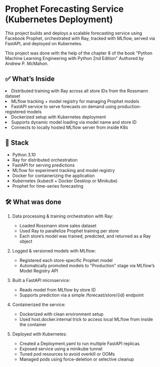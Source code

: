 <h1>Prophet Forecasting Service (Kubernetes Deployment)</h1>

<p>
This project builds and deploys a scalable forecasting service using Facebook Prophet, orchestrated with Ray, tracked with MLflow, served via FastAPI, and deployed on Kubernetes.

This project was done with the help of the chapter 8 of the book "Python Machine Learning Engineering with Python 2nd Edition" Authored by Andrew P. McMahon.
</p>



<h2>✅ What’s Inside</h2>

<ui>
    <li>Distributed training with Ray across all store IDs from the Rossmann dataset</li>
    <li>MLflow tracking + model registry for managing Prophet models</li>
    <li>FastAPI service to serve forecasts on demand using production-registered models</li>
    <li>Dockerized setup with Kubernetes deployment</li>
    <li>Supports dynamic model loading via model name and store ID</li>
    <li>Connects to locally hosted MLflow server from inside K8s</li>
</ui>



<h2>🧱 Stack</h2>

<ul>
    <li>Python 3.10</li>
    <li>Ray for distributed orchestration</li>
    <li>FastAPI for serving predictions</li>
    <li>MLflow for experiment tracking and model registry</li>
    <li>Docker for containerizing the application</li>
    <li>Kubernetes (kubectl + Docker Desktop or Minikube)</li>
    <li>Prophet for time-series forecasting</li>
</ul>



<h2>🛠️ What was done</h2>

<ol>
    <li>
        <p>Data processing & training orchestration with Ray:</p>
        <ul>
            <li>
                Loaded Rossmann store sales dataset
            </li>
            <li>
                Used Ray to parallelize Prophet training per store
            </li>
            <li>
                Each store’s model was trained, predicted, and returned as a Ray object
            </li>
        </ul>
    </li>
    <li>
        <p>Logged & versioned models with MLflow:</p>
        <ul>
            <li>
                Registered each store-specific Prophet model
            </li>
            <li>
                Automatically promoted models to "Production" stage via MLflow’s Model Registry API
            </li>
        </ul>
    </li>
    <li>
        <p>Built a FastAPI microservice:</p>
        <ul>
            <li>
                Reads model from MLflow by store ID
            </li>
            <li>
                Supports prediction via a simple /forecast/store/{id} endpoint
            </li>
        </ul>
    </li>
    <li>
        <p>Containerized the service:</p>
        <ul>
            <li>
                Dockerized with clean environment setup
            </li>
            <li>
                Used host.docker.internal trick to access local MLflow from inside the container
            </li>
        </ul>
    </li>
    <li>
        <p>Deployed with Kubernetes:</p>
        <ul>
            <li>
                Created a Deployment.yaml to run multiple FastAPI replicas
            </li>
            <li>
                Exposed service using a minikube tunnel
            </li>
            <li>
                Tuned pod resources to avoid overkill or OOMs
            </li>
            <li>
                Managed pods using force-deletion or selective cleanup
            </li>
        </ul>
    </li>
</ol>
